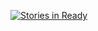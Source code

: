 [![Stories in Ready](https://badge.waffle.io/olivermontes/Devopensource_ContactPlus.png?label=ready&title=Ready)](https://waffle.io/olivermontes/Devopensource_ContactPlus)
